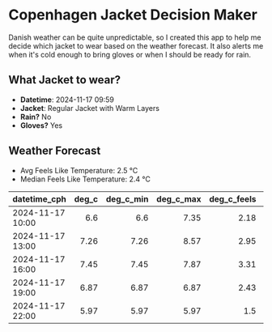 
# Copenhagen Jacket Decision Maker

Danish weather can be quite unpredictable, so I created this app to help me decide which jacket to wear based on the weather forecast. 
It also alerts me when it's cold enough to bring gloves or when I should be ready for rain.

## What Jacket to wear?

- **Datetime**: 2024-11-17 09:59
- **Jacket**: Regular Jacket with Warm Layers
- **Rain?** No
- **Gloves?** Yes

## Weather Forecast
- Avg Feels Like Temperature: 2.5 °C
- Median Feels Like Temperature: 2.4 °C

| datetime_cph     |   deg_c |   deg_c_min |   deg_c_max |   deg_c_feels | weather   | wind   | rain   |
|:-----------------|--------:|------------:|------------:|--------------:|:----------|:-------|:-------|
| 2024-11-17 10:00 |    6.6  |        6.6  |        7.35 |          2.18 | Clouds    | High   | None   |
| 2024-11-17 13:00 |    7.26 |        7.26 |        8.57 |          2.95 | Clouds    | High   | None   |
| 2024-11-17 16:00 |    7.45 |        7.45 |        7.87 |          3.31 | Clouds    | High   | None   |
| 2024-11-17 19:00 |    6.87 |        6.87 |        6.87 |          2.43 | Clouds    | High   | None   |
| 2024-11-17 22:00 |    5.97 |        5.97 |        5.97 |          1.5  | Clear     | High   | None   |
        